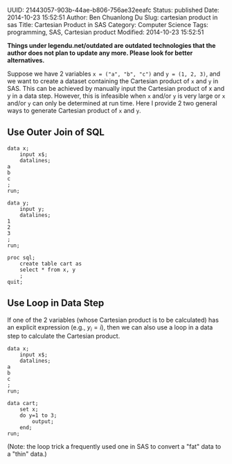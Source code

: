 UUID: 21443057-903b-44ae-b806-756ae32eeafc
Status: published
Date: 2014-10-23 15:52:51
Author: Ben Chuanlong Du
Slug: cartesian product in sas
Title: Cartesian Product in SAS
Category: Computer Science
Tags: programming, SAS, Cartesian product
Modified: 2014-10-23 15:52:51

**Things under legendu.net/outdated are outdated technologies that the author does not plan to update any more. Please look for better alternatives.**

Suppose we have 2 variables `x = ("a", "b", "c")` and `y = (1, 2, 3)`,
and we want to create a dataset containing the Cartesian product of `x` and `y` in SAS.
This can be achieved by manually input the Cartesian product of x and y in a data step.
However,
this is infeasible when `x` and/or `y` is very large or `x` and/or `y` can only be determined at run time. 
Here I provide 2 two general ways to generate Cartesian product of `x` and `y`.

## Use Outer Join of SQL

    data x;
        input x$;
        datalines;
    a
    b
    c
    ;
    run;

    data y;
        input y;
        datalines;
    1
    2
    3
    ;
    run;

    proc sql;
        create table cart as
        select * from x, y
        ;
    quit;

## Use Loop in Data Step

If one of the 2 variables (whose Cartesian product is to be calculated) 
has an explicit expression (e.g., $y_i = i$), 
then we can also use a loop in a data step to calculate the Cartesian product.

    data x;
        input x$;
        datalines;
    a
    b
    c
    ;
    run;

    data cart;
        set x;
        do y=1 to 3;
            output;
        end;
    run;

(Note: the loop trick a frequently used one in SAS to convert a "fat" data to a "thin" data.)


